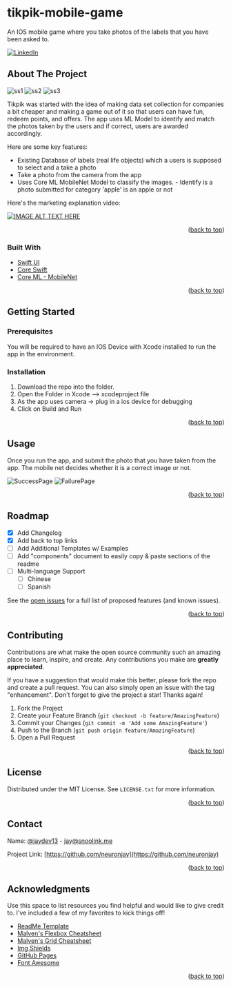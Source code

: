 # tikpik-mobile-game
An IOS mobile game where you take photos of the labels that you have been asked to. 

<!-- PROJECT SHIELDS -->
<!--
*** I'm using markdown "reference style" links for readability.
*** Reference links are enclosed in brackets [ ] instead of parentheses ( ).
*** See the bottom of this document for the declaration of the reference variables
*** for contributors-url, forks-url, etc. This is an optional, concise syntax you may use.
*** https://www.markdownguide.org/basic-syntax/#reference-style-links
-->

[![LinkedIn][linkedin-shield]][linkedin-url]

<!-- ABOUT THE PROJECT -->
## About The Project

![ss1](https://raw.githubusercontent.com/NeuronJay/tikpik-mobile-game/main/images/screenshot1.png)
![ss2](https://raw.githubusercontent.com/NeuronJay/tikpik-mobile-game/main/images/screenshot2.png)
![ss3](https://raw.githubusercontent.com/NeuronJay/tikpik-mobile-game/main/images/screenshot3.png)

Tikpik was started with the idea of making data set collection for companies a bit cheaper and making a game out of it so that users can have fun, redeem points, and offers.  The app uses ML Model to identify and match the photos taken by the users and if correct, users are awarded accordingly. 

Here are some key features:
* Existing Database of labels (real life objects) which a users is supposed to select and a take a photo
* Take a photo from the camera from the app
* Uses Core ML MobileNet Model to classify the images. - Identify is a photo submitted for category 'apple' is an apple or not 

Here's the marketing explanation video:

[![IMAGE ALT TEXT HERE](https://img.youtube.com/vi/fdshaIM1EgQ/0.jpg)](https://www.youtube.com/watch?v=fdshaIM1EgQ)

<p align="right">(<a href="#top">back to top</a>)</p>

### Built With

* [Swift UI](https://developer.apple.com/xcode/swiftui/)
* [Core Swift](https://developer.apple.com/swift/)
* [Core ML - MobileNet](https://developer.apple.com/documentation/coreml)

<p align="right">(<a href="#top">back to top</a>)</p>

<!-- GETTING STARTED -->
## Getting Started

### Prerequisites

You will be required to have an IOS Device with Xcode installed to run the app in the environment.

### Installation

1. Download the repo into the folder.
2. Open the Folder in Xcode --> xcodeproject file 
3. As the app uses camera -> plug in a ios device for debugging
4. Click on Build and Run

<p align="right">(<a href="#top">back to top</a>)</p>

<!-- USAGE EXAMPLES -->
## Usage

Once you run the app, and submit the photo that you have taken from the app.
The mobile net decides whether it is a correct image or not.

![SuccessPage](https://raw.githubusercontent.com/NeuronJay/tikpik-mobile-game/main/images/screenshot5.jpeg)
![FailurePage](https://raw.githubusercontent.com/NeuronJay/tikpik-mobile-game/main/images/screenshot6.jpeg)

<p align="right">(<a href="#top">back to top</a>)</p>


<!-- ROADMAP -->
## Roadmap

- [x] Add Changelog
- [x] Add back to top links
- [ ] Add Additional Templates w/ Examples
- [ ] Add "components" document to easily copy & paste sections of the readme
- [ ] Multi-language Support
    - [ ] Chinese
    - [ ] Spanish

See the [open issues](https://github.com/neuronjay/tikpik-mobile-game/issues) for a full list of proposed features (and known issues).

<p align="right">(<a href="#top">back to top</a>)</p>

<!-- CONTRIBUTING -->
## Contributing

Contributions are what make the open source community such an amazing place to learn, inspire, and create. Any contributions you make are **greatly appreciated**.

If you have a suggestion that would make this better, please fork the repo and create a pull request. You can also simply open an issue with the tag "enhancement".
Don't forget to give the project a star! Thanks again!

1. Fork the Project
2. Create your Feature Branch (`git checkout -b feature/AmazingFeature`)
3. Commit your Changes (`git commit -m 'Add some AmazingFeature'`)
4. Push to the Branch (`git push origin feature/AmazingFeature`)
5. Open a Pull Request

<p align="right">(<a href="#top">back to top</a>)</p>

<!-- LICENSE -->
## License
Distributed under the MIT License. See `LICENSE.txt` for more information.

<p align="right">(<a href="#top">back to top</a>)</p>

<!-- CONTACT -->
## Contact

Name: [@jaydev13](https://twitter.com/jaydev13) - jay@snoolink.me

Project Link: [https://github.com/neuronjay](https://github.com/neuronjay)

<p align="right">(<a href="#top">back to top</a>)</p>

<!-- ACKNOWLEDGMENTS -->
## Acknowledgments

Use this space to list resources you find helpful and would like to give credit to. I've included a few of my favorites to kick things off!

* [ReadMe Template]([https://choosealicense.com](https://github.com/othneildrew/Best-README-Template))
* [Malven's Flexbox Cheatsheet](https://flexbox.malven.co/)
* [Malven's Grid Cheatsheet](https://grid.malven.co/)
* [Img Shields](https://shields.io)
* [GitHub Pages](https://pages.github.com)
* [Font Awesome](https://fontawesome.com)

<p align="right">(<a href="#top">back to top</a>)</p>

<!-- MARKDOWN LINKS & IMAGES -->
<!-- https://www.markdownguide.org/basic-syntax/#reference-style-links -->
[linkedin-shield]: https://img.shields.io/badge/-LinkedIn-black.svg?style=for-the-badge&logo=linkedin&colorB=555
[linkedin-url]: https://linkedin.com/in/jaydev13
[product-screenshot1]: images/screenshot1.png
[product-screenshot2]: images/screenshot2.png
[product-screenshot3]: images/screenshot3.png
